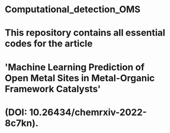 # Computational_detection_OMS

# This repository contains all essential codes for the article
# 'Machine Learning Prediction of Open Metal Sites in Metal-Organic Framework Catalysts'
# (DOI: 10.26434/chemrxiv-2022-8c7kn).
